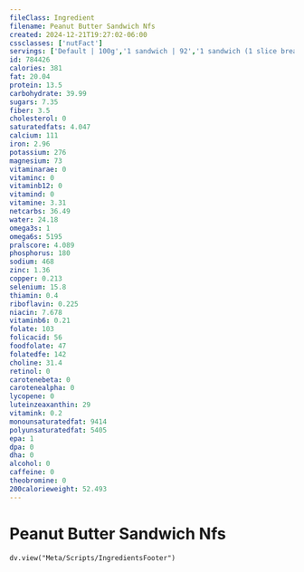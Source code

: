 ```yaml
---
fileClass: Ingredient
filename: Peanut Butter Sandwich Nfs
created: 2024-12-21T19:27:02-06:00
cssclasses: ['nutFact']
servings: ['Default | 100g','1 sandwich | 92','1 sandwich (1 slice bread) | 46']
id: 784426
calories: 381
fat: 20.04
protein: 13.5
carbohydrate: 39.99
sugars: 7.35
fiber: 3.5
cholesterol: 0
saturatedfats: 4.047
calcium: 111
iron: 2.96
potassium: 276
magnesium: 73
vitaminarae: 0
vitaminc: 0
vitaminb12: 0
vitamind: 0
vitamine: 3.31
netcarbs: 36.49
water: 24.18
omega3s: 1
omega6s: 5195
pralscore: 4.089
phosphorus: 180
sodium: 468
zinc: 1.36
copper: 0.213
selenium: 15.8
thiamin: 0.4
riboflavin: 0.225
niacin: 7.678
vitaminb6: 0.21
folate: 103
folicacid: 56
foodfolate: 47
folatedfe: 142
choline: 31.4
retinol: 0
carotenebeta: 0
carotenealpha: 0
lycopene: 0
luteinzeaxanthin: 29
vitamink: 0.2
monounsaturatedfat: 9414
polyunsaturatedfat: 5405
epa: 1
dpa: 0
dha: 0
alcohol: 0
caffeine: 0
theobromine: 0
200calorieweight: 52.493
---
```


# Peanut Butter Sandwich Nfs

```dataviewjs
dv.view("Meta/Scripts/IngredientsFooter")
```